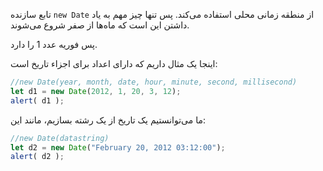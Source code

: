 تابع سازنده `new Date` از منطقه زمانی محلی استفاده می‌کند. پس تنها چیز مهم به یاد داشتن این است که ماه‌ها از صفر شروع می‌شوند.

پس فوریه عدد 1 را دارد.

اینجا یک مثال داریم که دارای اعداد برای اجزاء تاریخ است:

```js run
//new Date(year, month, date, hour, minute, second, millisecond)
let d1 = new Date(2012, 1, 20, 3, 12);
alert( d1 );
```
ما می‌توانستیم یک تاریخ از یک رشته بسازیم، مانند این:

```js run
//new Date(datastring)
let d2 = new Date("February 20, 2012 03:12:00");
alert( d2 );
```
